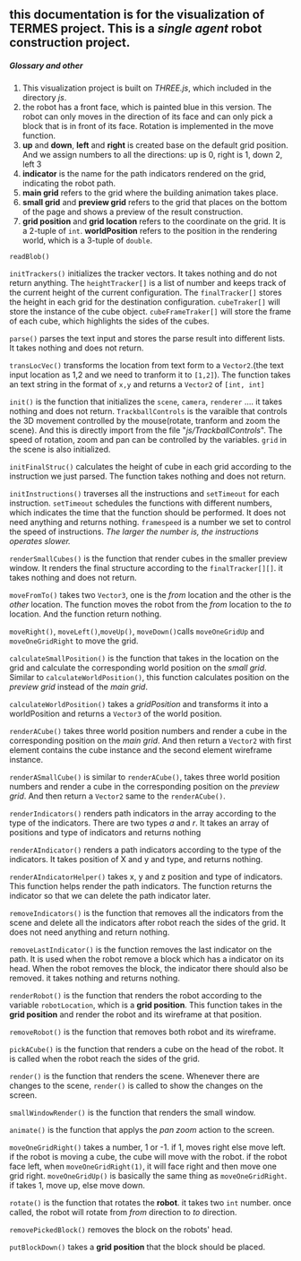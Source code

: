 ## this documentation is for the visualization of TERMES project. This is a *single agent* robot construction project. 
##### Glossary and other
1. This visualization project is built on *THREE.js*, which included in the directory *js*.
2. the robot has a front face, which is painted blue in this version. The robot can only moves in the direction of its face and can only pick a block that is in front of its face. Rotation is implemented in the move function.
3. **up** and **down**, **left** and **right** is created base on the default grid position. And we assign numbers to all the directions: up is 0, right is 1, down 2, left 3
3. **indicator** is the name for the path indicators rendered on the grid, indicating the robot path.
4. **main grid** refers to the grid where the building animation takes place.
5. **small grid** and **preview grid** refers to the grid that places on the bottom of the page and shows a preview of the result construction.
6. **grid position** and **grid location** refers to the coordinate on the grid. It is a 2-tuple of `int`. **worldPosition** refers to the position in the rendering world, which is a 3-tuple of `double`.

`readBlob()`

`initTrackers()` initializes the tracker vectors. It takes nothing and do not return anything. The `heightTracker[]` is a list of number and keeps track of the current height of the current configuration. The `finalTracker[]` stores the height in each grid for the destination configuration. `cubeTraker[]` will store the instance of the cube object. `cubeFrameTraker[]` will store the frame of each cube, which highlights the sides of the cubes.

`parse()` parses the text input and stores the parse result into different lists. It takes nothing and does not return.

`transLocVec()` transforms the location from text form to a `Vector2`.(the text input location as 1,2 and we need to tranform it to `[1,2]`). The function takes an text string in the format of `x,y` and returns a `Vector2` of `[int, int]`

`init()` is the function that initializes the `scene`, `camera`, `renderer` .... it takes nothing and does not return. `TrackballControls` is the varaible that controls the 3D movement controlled by the mouse(rotate, tranform and zoom the scene). And this is directly import from the file "*js/TrackballControls*". The speed of rotation, zoom and pan can be controlled by the variables. `grid` in the scene is also initialized.

`initFinalStruc()` calculates the height of cube in each grid according to the instruction we just parsed. The function takes nothing and does not return.

`initInstructions()` traverses all the instructions and `setTimeout` for each instruction. `setTimeout` schedules the functions with different numbers, which indicates the time that the function should be performed. It does not need anything and returns nothing. `framespeed` is a number we set to control the speed of instructions. *The larger the number is, the instructions operates slower.*

`renderSmallCubes()` is the function that render cubes in the smaller preview window. It renders the final structure according to the `finalTracker[][]`. it takes nothing and does not return.

`moveFromTo()` takes two `Vector3`, one is the *from* location and the other is the *other* location. The function moves the robot from the *from* location to the *to* location. And the function return nothing.

`moveRight()`, `moveLeft()`,`moveUp()`, `moveDown()`calls `moveOneGridUp` and `moveOneGridRight` to move the grid.

`calculateSmallPosition()` is the function that takes in the location on the grid and calculate the corresponding world position on the *small grid*. Similar to `calculateWorldPosition()`, this function calculates position on the *preview grid* instead of the *main grid*.

`calculateWorldPosition()` takes a *gridPosition* and transforms it into a worldPosition and returns a `Vector3` of the world position.

`renderACube()` takes three world position numbers and render a cube in the corresponding position on the *main grid*. And then return a `Vector2` with first element contains the cube instance and the second element wireframe instance.

`renderASmallCube()` is similar to `renderACube()`, takes three world position numbers and render a cube in the corresponding position on the *preview grid*. And then return a `Vector2` same to the `renderACube()`.

`renderIndicators()` renders path indicators in the array according to the type of the indicators. There are two types *a* and *r*. It takes an array of positions and type of indicators and returns nothing

`renderAIndicator()` renders a path indicators according to the type of the indicators. It takes position of X and y and type, and returns nothing.

`renderAIndicatorHelper()` takes x, y and z position and type of indicators. This function helps render the path indicators. The function returns the indicator so that we can delete the path indicator later.

`removeIndicators()` is the function that removes all the indicators from the scene and delete all the indicators after robot reach the sides of the grid. It does not need anything and return nothing.

`removeLastIndicator()` is the function removes the last indicator on the path. It is used when the robot remove a block which has a indicator on its head. When the robot removes the block, the indicator there should also be removed. it takes nothing and returns nothing.

`renderRobot()` is the function that renders the robot according to the variable `robotLocation`, which is a **grid position**. This function takes in the **grid position** and render the robot and its wireframe at that position.

`removeRobot()` is the function that removes both robot and its wireframe.

`pickACube()` is the function that renders a cube on the head of the robot. It is called when the robot reach the sides of the grid.

`render()` is the function that renders the scene. Whenever there are changes to the scene, `render()` is called to show the changes on the screen.

`smallWindowRender()` is the function that renders the small window.

`animate()` is the function that applys the *pan* *zoom* action to the screen.

`moveOneGridRight()` takes a number, 1 or -1. if 1, moves right else move left. if the robot is moving a cube, the cube will move with the robot. if the robot face left, when `moveOneGridRight(1)`, it will face right and then move one grid right.
`moveOneGridUp()` is basically the same thing as `moveOneGridRight`. if takes 1, move up, else move down.


`rotate()` is the function that rotates the **robot**. it takes two `int` number. once called, the robot will rotate from *from* direction to *to* direction.

`removePickedBlock()` removes the block on the robots' head.

`putBlockDown()` takes a **grid position** that the block should be placed.
